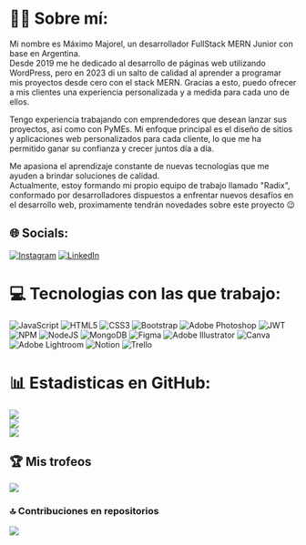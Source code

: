 # 👋🏽 Sobre mí:

Mi nombre es Máximo Majorel, un desarrollador FullStack MERN Junior con base en Argentina. <br>
Desde 2019 me he dedicado al desarrollo de páginas web utilizando WordPress, pero en 2023 di un salto de calidad al aprender a programar mis proyectos desde cero con el stack MERN. Gracias a esto, puedo ofrecer a mis clientes una experiencia personalizada y a medida para cada uno de ellos.

Tengo experiencia trabajando con emprendedores que desean lanzar sus proyectos, así como con PyMEs. Mi enfoque principal es el diseño de sitios y aplicaciones web personalizados para cada cliente, lo que me ha permitido ganar su confianza y crecer juntos día a día.

Me apasiona el aprendizaje constante de nuevas tecnologías que me ayuden a brindar soluciones de calidad. <br>
Actualmente, estoy formando mi propio equipo de trabajo llamado "Radix", conformado por desarrolladores dispuestos a enfrentar nuevos desafíos en el desarrollo web, proximamente tendrán novedades sobre este proyecto 😉

## 🌐 Socials:

[![Instagram](https://img.shields.io/badge/Instagram-%23E4405F.svg?logo=Instagram&logoColor=white)](https://instagram.com/maximajorel) [![LinkedIn](https://img.shields.io/badge/LinkedIn-%230077B5.svg?logo=linkedin&logoColor=white)](https://linkedin.com/in/maximo-majorel)

# 💻 Tecnologias con las que trabajo:

![JavaScript](https://img.shields.io/badge/javascript-%23323330.svg?style=for-the-badge&logo=javascript&logoColor=%23F7DF1E) ![HTML5](https://img.shields.io/badge/html5-%23E34F26.svg?style=for-the-badge&logo=html5&logoColor=white) ![CSS3](https://img.shields.io/badge/css3-%231572B6.svg?style=for-the-badge&logo=css3&logoColor=white) ![Bootstrap](https://img.shields.io/badge/bootstrap-%23563D7C.svg?style=for-the-badge&logo=bootstrap&logoColor=white) ![Adobe Photoshop](https://img.shields.io/badge/adobephotoshop-%2331A8FF.svg?style=for-the-badge&logo=adobephotoshop&logoColor=white) ![JWT](https://img.shields.io/badge/JWT-black?style=for-the-badge&logo=JSON%20web%20tokens) ![NPM](https://img.shields.io/badge/NPM-%23000000.svg?style=for-the-badge&logo=npm&logoColor=white) ![NodeJS](https://img.shields.io/badge/node.js-6DA55F?style=for-the-badge&logo=node.js&logoColor=white) ![MongoDB](https://img.shields.io/badge/MongoDB-%234ea94b.svg?style=for-the-badge&logo=mongodb&logoColor=white) ![Figma](https://img.shields.io/badge/figma-%23F24E1E.svg?style=for-the-badge&logo=figma&logoColor=white) ![Adobe Illustrator](https://img.shields.io/badge/adobeillustrator-%23FF9A00.svg?style=for-the-badge&logo=adobeillustrator&logoColor=white) ![Canva](https://img.shields.io/badge/Canva-%2300C4CC.svg?style=for-the-badge&logo=Canva&logoColor=white) ![Adobe Lightroom](https://img.shields.io/badge/Adobe%20Lightroom-31A8FF.svg?style=for-the-badge&logo=Adobe%20Lightroom&logoColor=white) ![Notion](https://img.shields.io/badge/Notion-%23000000.svg?style=for-the-badge&logo=notion&logoColor=white) ![Trello](https://img.shields.io/badge/Trello-%23026AA7.svg?style=for-the-badge&logo=Trello&logoColor=white)

# 📊 Estadisticas en GitHub:

![](https://github-readme-stats.vercel.app/api?username=maximajorel&theme=dark&hide_border=false&include_all_commits=false&count_private=true)<br/>
![](https://github-readme-streak-stats.herokuapp.com/?user=maximajorel&theme=dark&hide_border=false)<br/>
![](https://github-readme-stats.vercel.app/api/top-langs/?username=maximajorel&theme=dark&hide_border=false&include_all_commits=false&count_private=true&layout=compact)

## 🏆 Mis trofeos

![](https://github-profile-trophy.vercel.app/?username=maximajorel&theme=discord&no-frame=true&no-bg=true&margin-w=4)

### 🔝 Contribuciones en repositorios

![](https://github-contributor-stats.vercel.app/api?username=maximajorel&limit=5&theme=dark&combine_all_yearly_contributions=true)

